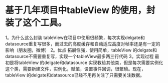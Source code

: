 # 基于几年项目中tableView 的使用，封装了这个工具。

1。为什么这么封装 
tableView在项目中使用很频繁，每次实现delgate和datasource重复写很多，而过去的高度缓存和自动适应高度对帧率还是有一定的影响（朋友圈，微博）
2。优点
拓展性强，使用简单，tableView 的delgate和datasource不需要重复写，实现一个tableView最多两三行代码
3。实现过程
最初是将tableView 的delgate和datasource 实现教给其他类，但是每次需要实例化这个类，需要新建文件，实例化，赋值，设置事件回调，很繁琐。现在，tableView 的delgate和datasource已经不用再关注了只需要关注数据。
